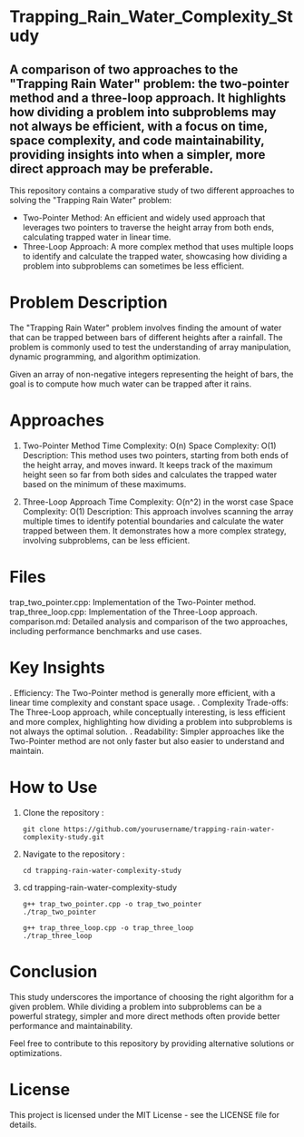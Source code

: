 # Trapping_Rain_Water_Complexity_Study

## A comparison of two approaches to the "Trapping Rain Water" problem: the two-pointer method and a three-loop approach. It highlights how dividing a problem into subproblems may not always be efficient, with a focus on time, space complexity, and code maintainability, providing insights into when a simpler, more direct approach may be preferable.


 
This repository contains a comparative study of two different approaches to solving the "Trapping Rain Water" problem:

- Two-Pointer Method: An efficient and widely used approach that leverages two pointers to traverse the height array from both ends, calculating trapped water in linear time.
- Three-Loop Approach: A more complex method that uses multiple loops to identify and calculate the trapped water, showcasing how dividing a problem into subproblems can sometimes be less efficient.

# Problem Description
The "Trapping Rain Water" problem involves finding the amount of water that can be trapped between bars of different heights after a rainfall. The problem is commonly used to test the understanding of array manipulation, dynamic programming, and algorithm optimization.

Given an array of non-negative integers representing the height of bars, the goal is to compute how much water can be trapped after it rains.


# Approaches
1. Two-Pointer Method
Time Complexity: O(n)
Space Complexity: O(1)
Description: This method uses two pointers, starting from both ends of the height array, and moves inward. It keeps track of the maximum height seen so far from both sides and calculates the trapped water based on the minimum of these maximums.

2. Three-Loop Approach
Time Complexity: O(n^2) in the worst case
Space Complexity: O(1)
Description: This approach involves scanning the array multiple times to identify potential boundaries and calculate the water trapped between them. It demonstrates how a more complex strategy, involving subproblems, can be less efficient.

# Files
trap_two_pointer.cpp: Implementation of the Two-Pointer method.
trap_three_loop.cpp: Implementation of the Three-Loop approach.
comparison.md: Detailed analysis and comparison of the two approaches, including performance benchmarks and use cases.

# Key Insights
. Efficiency: The Two-Pointer method is generally more efficient, with a linear time complexity and constant space usage.
. Complexity Trade-offs: The Three-Loop approach, while conceptually interesting, is less efficient and more complex, highlighting how dividing a problem into subproblems is not always the optimal solution.
. Readability: Simpler approaches like the Two-Pointer method are not only faster but also easier to understand and maintain.

# How to Use
1. Clone the repository :
   
       git clone https://github.com/yourusername/trapping-rain-water-complexity-study.git

2. Navigate to the repository :

       cd trapping-rain-water-complexity-study

3. cd trapping-rain-water-complexity-study

       g++ trap_two_pointer.cpp -o trap_two_pointer
       ./trap_two_pointer
       
       g++ trap_three_loop.cpp -o trap_three_loop
       ./trap_three_loop


# Conclusion
This study underscores the importance of choosing the right algorithm for a given problem. While dividing a problem into subproblems can be a powerful strategy, simpler and more direct methods often provide better performance and maintainability.

Feel free to contribute to this repository by providing alternative solutions or optimizations.

# License
This project is licensed under the MIT License - see the LICENSE file for details.
